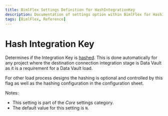 ```yaml
---
title: BimlFlex Settings Definition for HashIntegrationKey
description: Documentation of settings option within BimlFlex for HashIntegrationKey
tags: [BimlFlex, Reference]
---
```


# Hash Integration Key

Determines if the Integration Key is [hashed](bimlflex-concepts-hashing). This is done automatically for any project where the destination connection integration stage is Data Vault as it is a requirement for a Data Vault load.

For other load process designs the hashing is optional and controlled by this flag as well as the hashing configuration in the configuration sheet.

Notes:

* This setting is part of the *Core* settings category.
* The default value for this setting is `N`.
